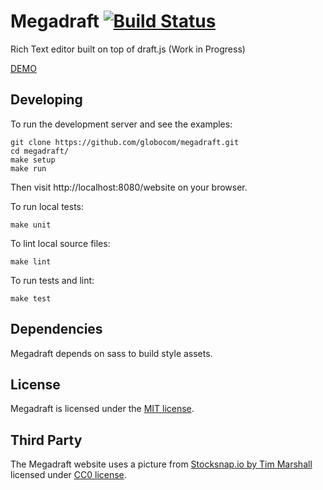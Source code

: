 # Megadraft [![Build Status](https://secure.travis-ci.org/globocom/megadraft.png?branch=master)](https://travis-ci.org/globocom/megadraft)

Rich Text editor built on top of draft.js (Work in Progress)

[DEMO](http://globocom.github.io/megadraft/)

## Developing

To run the development server and see the examples:

```
git clone https://github.com/globocom/megadraft.git
cd megadraft/
make setup
make run
```

Then visit http://localhost:8080/website on your browser.

To run local tests:

```
make unit
```

To lint local source files:

```
make lint
```

To run tests and lint:

```
make test
```

## Dependencies

Megadraft depends on sass to build style assets.


## License

Megadraft is licensed under the [MIT license](LICENSE).


## Third Party

The Megadraft website uses a picture from
[Stocksnap.io by Tim Marshall](https://stocksnap.io/photo/K148YZIFJ3) licensed
under [CC0 license](https://stocksnap.io/license).
